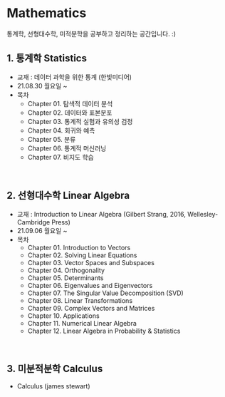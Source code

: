 # Mathematics

통계학, 선형대수학, 미적분학을 공부하고 정리하는 공간입니다. :)


## 1. 통계학 Statistics
- 교재 : 데이터 과학을 위한 통계 (한빛미디어)
- 21.08.30 월요일 ~ 
- 목차
    - Chapter 01. 탐색적 데이터 분석
    - Chapter 02. 데이터와 표본분포
    - Chapter 03. 통계적 실험과 유의성 검정
    - Chapter 04. 회귀와 예측
    - Chapter 05. 분류
    - Chapter 06. 통계적 머신러닝
    - Chapter 07. 비지도 학습

<br>

## 2. 선형대수학 Linear Algebra
- 교재 : Introduction to Linear Algebra (Gilbert Strang, 2016, Wellesley-Cambridge Press)
- 21.09.06 월요일 ~
- 목차
    - Chapter 01. Introduction to Vectors
    - Chapter 02. Solving Linear Equations
    - Chapter 03. Vector Spaces and Subspaces
    - Chapter 04. Orthogonality
    - Chapter 05. Determinants
    - Chapter 06. Eigenvalues and Eigenvectors
    - Chapter 07. The Singular Value Decomposition (SVD)
    - Chapter 08. Linear Transformations
    - Chapter 09. Complex Vectors and Matrices
    - Chapter 10. Applications
    - Chapter 11. Numerical Linear Algebra
    - Chapter 12. Linear Algebra in Probability & Statistics

<br>

## 3. 미분적분학 Calculus
- Calculus (james stewart)
    
